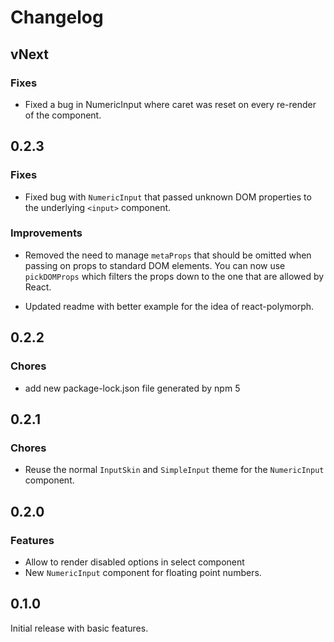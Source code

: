 Changelog
=========

## vNext

### Fixes

- Fixed a bug in NumericInput where caret was reset on every re-render of the component.

## 0.2.3

### Fixes

- Fixed bug with `NumericInput` that passed unknown DOM properties to
the underlying `<input>` component.

### Improvements

- Removed the need to manage `metaProps` that should be omitted when
passing on props to standard DOM elements. You can now use `pickDOMProps`
which filters the props down to the one that are allowed by React.

- Updated readme with better example for the idea of react-polymorph.

## 0.2.2

### Chores

- add new package-lock.json file generated by npm 5

## 0.2.1

### Chores

- Reuse the normal `InputSkin` and `SimpleInput` theme for the `NumericInput` component.

## 0.2.0

### Features

- Allow to render disabled options in select component
- New `NumericInput` component for floating point numbers.

## 0.1.0

Initial release with basic features.
